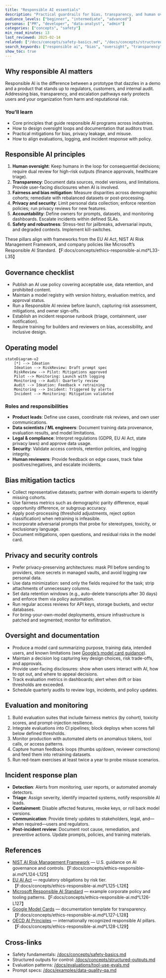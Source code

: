 ```yaml
---
title: "Responsible AI essentials"
description: "Practical guardrails for bias, transparency, and human oversight in applied AI teams."
audience_levels: ["beginner", "intermediate", "advanced"]
personas: ["PM", "developer", "data-analyst", "admin"]
categories: ["concepts", "safety"]
min_read_minutes: 13
last_reviewed: 2025-02-14
related: ["/docs/concepts/safety-basics.md", "/docs/concepts/structured-outputs.md", "/docs/evaluations/rubric-prompts.md"]
search_keywords: ["responsible ai", "bias", "oversight", "transparency", "governance"]
show_toc: true
---
```


## Why responsible AI matters
Responsible AI is the difference between a prototype that dazzles in a demo and a product that stands up to regulators, customers, and internal audit. Addressing bias, transparency, and escalation pathways early protects users and your organization from harm and reputational risk.

### You’ll learn
- Core principles that guide responsible AI programs across industries.
- How to design oversight loops and documentation that auditors trust.
- Practical mitigations for bias, privacy leakage, and misuse.
- How to align evaluations, logging, and incident response with policy.

## Responsible AI principles
1. **Human oversight**: Keep humans in the loop for consequential decisions; require dual review for high-risk outputs (finance approvals, healthcare triage).
2. **Transparency**: Document data sources, model versions, and limitations. Provide user-facing disclosures when AI is involved.
3. **Fairness and bias mitigation**: Measure disparities across demographic cohorts; remediate with rebalanced datasets or post-processing.
4. **Privacy and security**: Limit personal data collection; enforce retention policies; run privacy reviews for new features.
5. **Accountability**: Define owners for prompts, datasets, and monitoring dashboards. Escalate incidents within defined SLAs.
6. **Safety and robustness**: Stress-test for jailbreaks, adversarial inputs, and degraded contexts. Implement kill-switches.

These pillars align with frameworks from the EU AI Act, NIST AI Risk Management Framework, and company policies like Microsoft’s Responsible AI Standard.【F:docs/concepts/ethics-responsible-ai.md†L33-L35】

## Governance checklist
- Publish an AI use policy covering acceptable use, data retention, and prohibited content.
- Maintain a model registry with version history, evaluation metrics, and approval status.
- Run a Responsible AI review before launch, capturing risk assessment, mitigations, and owner sign-offs.
- Establish an incident response runbook (triage, containment, user notification).
- Require training for builders and reviewers on bias, accessibility, and inclusive design.

## Operating model

```mermaid
stateDiagram-v2
    [*] --> Ideation
    Ideation --> RiskReview: Draft prompt spec
    RiskReview --> Pilot: Mitigations approved
    Pilot --> Monitoring: Launch with logging
    Monitoring --> Audit: Quarterly review
    Audit --> Ideation: Feedback + retraining
    Monitoring --> Incident: Triggered by alerts
    Incident --> Monitoring: Mitigation validated
```

### Roles and responsibilities
- **Product leads**: Define use cases, coordinate risk reviews, and own user communications.
- **Data scientists / ML engineers**: Document training data provenance, evaluation results, and model limitations.
- **Legal & compliance**: Interpret regulations (GDPR, EU AI Act, state privacy laws) and approve data usage.
- **Security**: Validate access controls, retention policies, and logging integrity.
- **Human reviewers**: Provide feedback on edge cases, track false positives/negatives, and escalate incidents.

## Bias mitigation tactics
- Collect representative datasets; partner with domain experts to identify missing cohorts.
- Use fairness metrics such as demographic parity difference, equal opportunity difference, or subgroup accuracy.
- Apply post-processing (threshold adjustments, reject option classification) when retraining is infeasible.
- Incorporate adversarial prompts that probe for stereotypes, toxicity, or exclusionary language.
- Document mitigations, open questions, and residual risks in the model card.

## Privacy and security controls
- Prefer privacy-preserving architectures: mask PII before sending to providers, store secrets in managed vaults, and avoid logging raw personal data.
- Use data minimization: send only the fields required for the task; strip attachments of unnecessary columns.
- Set data retention windows (e.g., auto-delete transcripts after 30 days) and enforce them via policy automation.
- Run regular access reviews for API keys, storage buckets, and vector databases.
- For bring-your-own-model deployments, ensure infrastructure is patched and segmented; monitor for exfiltration.

## Oversight and documentation
- Produce a model card summarizing purpose, training data, intended users, and known limitations (see [Google’s model card guidance](https://ai.google.dev/responsible/model-cards)).
- Maintain a decision log capturing key design choices, risk trade-offs, and approvals.
- Provide user-facing disclosures: show when users interact with AI, how to opt out, and where to appeal decisions.
- Track evaluation metrics in dashboards; alert when drift or bias thresholds are exceeded.
- Schedule quarterly audits to review logs, incidents, and policy updates.

## Evaluation and monitoring
1. Build evaluation suites that include fairness metrics (by cohort), toxicity scores, and prompt-injection resilience.
2. Integrate evaluations into CI pipelines; block deploys when scores fall below defined thresholds.
3. Monitor production with automated alerts on anomalous tokens, tool calls, or access patterns.
4. Capture human feedback loops (thumbs up/down, reviewer corrections) and feed them into retraining datasets.
5. Run red-team exercises at least twice a year to probe misuse scenarios.

## Incident response plan
- **Detection**: Alerts from monitoring, user reports, or automated anomaly detectors.
- **Triage**: Assign severity, identify impacted systems, notify responsible AI leads.
- **Containment**: Disable affected features, revoke keys, or roll back model versions.
- **Communication**: Provide timely updates to stakeholders, legal, and—when required—users and regulators.
- **Post-incident review**: Document root cause, remediation, and preventive actions. Update prompts, policies, and training materials.

## References
- [NIST AI Risk Management Framework](https://www.nist.gov/itl/ai-risk-management-framework) — U.S. guidance on AI governance and controls.【F:docs/concepts/ethics-responsible-ai.md†L124-L125】
- [EU AI Act](https://artificialintelligenceact.eu) — regulatory obligations by risk tier.【F:docs/concepts/ethics-responsible-ai.md†L125-L126】
- [Microsoft Responsible AI Standard](https://www.microsoft.com/en-us/ai/responsible-ai) — example corporate policy and tooling patterns.【F:docs/concepts/ethics-responsible-ai.md†L126-L127】
- [Google Model Cards](https://ai.google.dev/responsible/model-cards) — documentation template for transparency.【F:docs/concepts/ethics-responsible-ai.md†L127-L128】
- [OECD AI Principles](https://oecd.ai/en/ai-principles) — internationally recognized responsible AI pillars.【F:docs/concepts/ethics-responsible-ai.md†L128-L129】

## Cross-links
- Safety fundamentals: [/docs/concepts/safety-basics.md](/docs/concepts/safety-basics.md)
- Structured outputs for control: [/docs/concepts/structured-outputs.md](/docs/concepts/structured-outputs.md)
- Evaluation patterns: [/docs/evaluations/tool-use-evals.md](/docs/evaluations/tool-use-evals.md)
- Prompt specs: [/docs/examples/data-quality-qa.md](/docs/examples/data-quality-qa.md)
